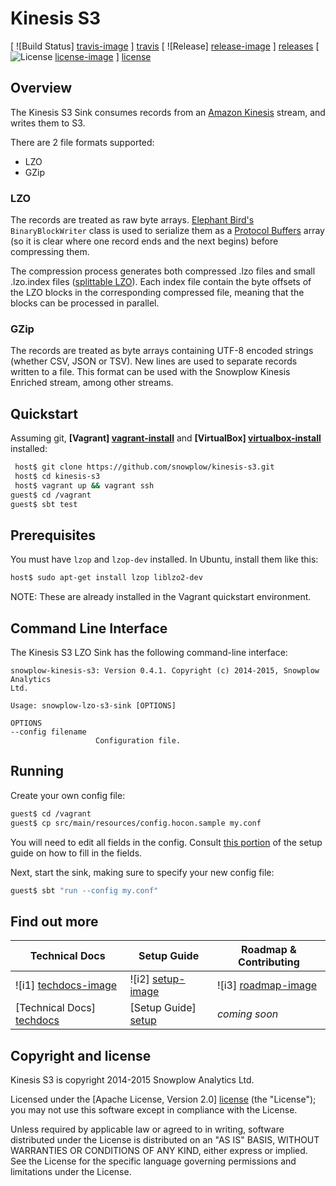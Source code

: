 # Kinesis S3

[ ![Build Status] [travis-image] ] [travis]
[ ![Release] [release-image] ] [releases] 
[ ![License] [license-image] ] [license]

## Overview

The Kinesis S3 Sink consumes records from an [Amazon Kinesis][kinesis] stream, and writes them to S3.

There are 2 file formats supported:
 * LZO
 * GZip

### LZO

The records are treated as raw byte arrays. [Elephant Bird's][elephant-bird] `BinaryBlockWriter` class is used to serialize them as a [Protocol Buffers][protobufs] array (so it is clear where one record ends and the next begins) before compressing them.

The compression process generates both compressed .lzo files and small .lzo.index files ([splittable LZO][hadoop-lzo]). Each index file contain the byte offsets of the LZO blocks in the corresponding compressed file, meaning that the blocks can be processed in parallel.

### GZip

The records are treated as byte arrays containing UTF-8 encoded strings (whether CSV, JSON or TSV). New lines are used to separate records written to a file. This format can be used with the Snowplow Kinesis Enriched stream, among other streams.

## Quickstart

Assuming git, **[Vagrant] [vagrant-install]** and **[VirtualBox] [virtualbox-install]** installed:

```bash
 host$ git clone https://github.com/snowplow/kinesis-s3.git
 host$ cd kinesis-s3
 host$ vagrant up && vagrant ssh
guest$ cd /vagrant
guest$ sbt test
```

## Prerequisites

You must have `lzop` and `lzop-dev` installed. In Ubuntu, install them like this:

```bash
host$ sudo apt-get install lzop liblzo2-dev
```

NOTE: These are already installed in the Vagrant quickstart environment.

## Command Line Interface

The Kinesis S3 LZO Sink has the following command-line interface:

```
snowplow-kinesis-s3: Version 0.4.1. Copyright (c) 2014-2015, Snowplow Analytics
Ltd.

Usage: snowplow-lzo-s3-sink [OPTIONS]

OPTIONS
--config filename
                   Configuration file.
```

## Running

Create your own config file:

```bash
guest$ cd /vagrant
guest$ cp src/main/resources/config.hocon.sample my.conf
```

You will need to edit all fields in the config.  Consult [this portion][config] of the setup guide on how to fill in the fields.

Next, start the sink, making sure to specify your new config file:

```bash
guest$ sbt "run --config my.conf"
```
    
## Find out more

| Technical Docs              | Setup Guide           | Roadmap & Contributing               |         
|-----------------------------|-----------------------|--------------------------------------|
| ![i1] [techdocs-image]      | ![i2] [setup-image]   | ![i3] [roadmap-image]                |
| [Technical Docs] [techdocs] | [Setup Guide] [setup] | _coming soon_                        |

## Copyright and license

Kinesis S3 is copyright 2014-2015 Snowplow Analytics Ltd.

Licensed under the [Apache License, Version 2.0] [license] (the "License");
you may not use this software except in compliance with the License.

Unless required by applicable law or agreed to in writing, software
distributed under the License is distributed on an "AS IS" BASIS,
WITHOUT WARRANTIES OR CONDITIONS OF ANY KIND, either express or implied.
See the License for the specific language governing permissions and
limitations under the License.

[travis-image]: https://travis-ci.org/snowplow/kinesis-s3.png?branch=master
[travis]: http://travis-ci.org/snowplow/kinesis-s3

[release-image]: http://img.shields.io/badge/release-0.4.1-blue.svg?style=flat
[releases]: https://github.com/snowplow/kinesis-s3/releases

[license-image]: http://img.shields.io/badge/license-Apache--2-blue.svg?style=flat
[license]: http://www.apache.org/licenses/LICENSE-2.0

[kinesis]: http://aws.amazon.com/kinesis/
[snowplow]: http://snowplowanalytics.com
[hadoop-lzo]: https://github.com/twitter/hadoop-lzo
[protobufs]: https://github.com/google/protobuf/
[elephant-bird]: https://github.com/twitter/elephant-bird/
[s3]: http://aws.amazon.com/s3/
[sbt]: http://typesafe.artifactoryonline.com/typesafe/ivy-releases/org.scala-sbt/sbt-launch/0.13.0/sbt-launch.jar

[vagrant-install]: http://docs.vagrantup.com/v2/installation/index.html
[virtualbox-install]: https://www.virtualbox.org/wiki/Downloads

[setup]: https://github.com/snowplow/snowplow/wiki/kinesis-lzo-s3-sink-setup
[config]: https://github.com/snowplow/snowplow/wiki/kinesis-lzo-s3-sink-setup#configuration
[techdocs]: https://github.com/snowplow/snowplow/wiki/kinesis-lzo-s3-sink

[techdocs-image]: https://d3i6fms1cm1j0i.cloudfront.net/github/images/techdocs.png
[setup-image]: https://d3i6fms1cm1j0i.cloudfront.net/github/images/setup.png
[roadmap-image]: https://d3i6fms1cm1j0i.cloudfront.net/github/images/roadmap.png

